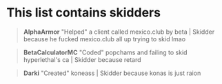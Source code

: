 # This list contains skidders

>**AlphaArmor** 
>"Helped" a client called mexico.club by beta | Skidder because he fucked mexico.club all up trying to skid lmao

>**BetaCalculatorMC** 
>"Coded" popchams and failing to skid hyperlethal's ca | Skidder because retard

>**Darki** 
>"Created" koneass | Skidder because konas is just raion
